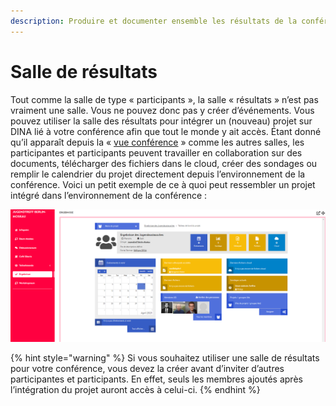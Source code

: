 ```yaml
---
description: Produire et documenter ensemble les résultats de la conférence.
---
```


# Salle de résultats

Tout comme la salle de type « participants », la salle « résultats » n’est pas vraiment une salle. Vous ne pouvez donc pas y créer d’événements. Vous pouvez utiliser la salle des résultats pour intégrer un \(nouveau\) projet sur DINA lié à votre conférence afin que tout le monde y ait accès. Étant donné qu’il apparaît depuis la « [vue conférence](../fonctionnalites-vue-d-ensemble/conference.md) » comme les autres salles, les participantes et participants peuvent travailler en collaboration sur des documents, télécharger des fichiers dans le cloud, créer des sondages ou remplir le calendrier du projet directement depuis l’environnement de la conférence. Voici un petit exemple de ce à quoi peut ressembler un projet intégré dans l’environnement de la conférence :

![Exemple de salle de r&#xE9;sultats](../../.gitbook/assets/ergebnisraum_fra.png)

{% hint style="warning" %}
Si vous souhaitez utiliser une salle de résultats pour votre conférence, vous devez la créer avant d’inviter d’autres participantes et participants. En effet, seuls les membres ajoutés après l’intégration du projet auront accès à celui-ci.
{% endhint %}

